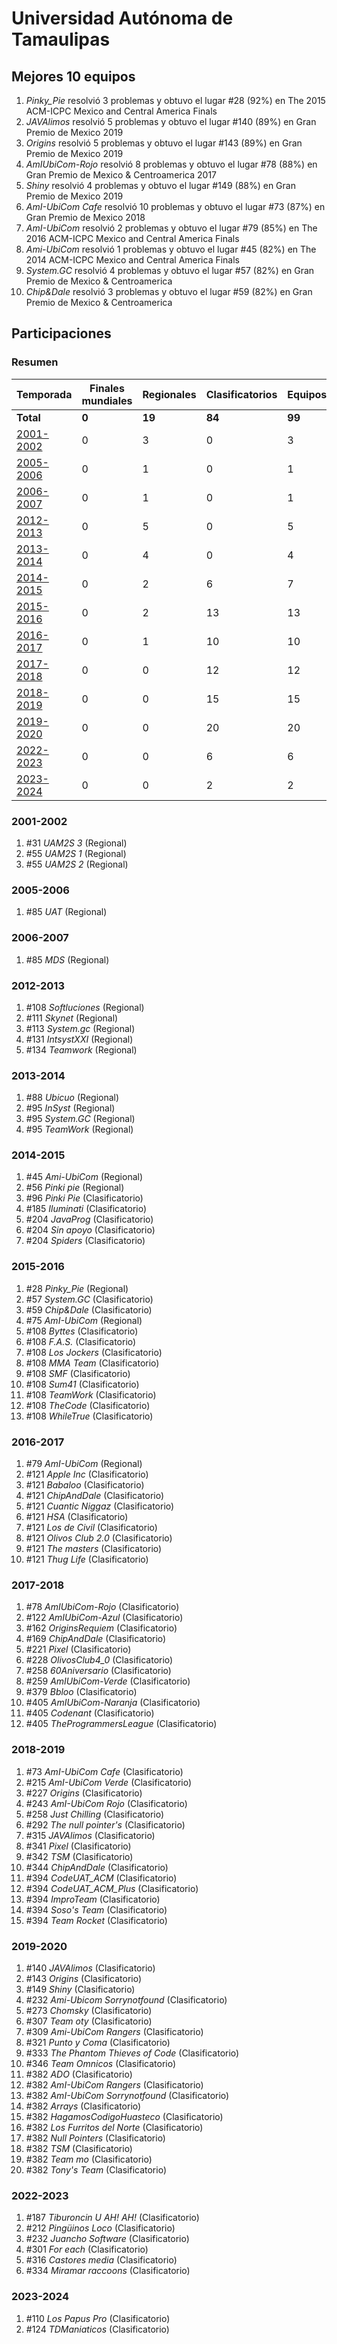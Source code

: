 ---
---

# Universidad Autónoma de Tamaulipas

## Mejores 10 equipos

1. _Pinky_Pie_ resolvió 3 problemas y obtuvo el lugar #28 (92%) en The 2015 ACM-ICPC Mexico and Central America Finals
1. _JAVAlimos_ resolvió 5 problemas y obtuvo el lugar #140 (89%) en Gran Premio de Mexico 2019
1. _Origins_ resolvió 5 problemas y obtuvo el lugar #143 (89%) en Gran Premio de Mexico 2019
1. _AmIUbiCom-Rojo_ resolvió 8 problemas y obtuvo el lugar #78 (88%) en Gran Premio de Mexico & Centroamerica 2017
1. _Shiny_ resolvió 4 problemas y obtuvo el lugar #149 (88%) en Gran Premio de Mexico 2019
1. _AmI-UbiCom Cafe_ resolvió 10 problemas y obtuvo el lugar #73 (87%) en Gran Premio de Mexico 2018
1. _AmI-UbiCom_ resolvió 2 problemas y obtuvo el lugar #79 (85%) en The 2016 ACM-ICPC Mexico and Central America Finals
1. _Ami-UbiCom_ resolvió 1 problemas y obtuvo el lugar #45 (82%) en The 2014 ACM-ICPC Mexico and Central America Finals
1. _System.GC_ resolvió 4 problemas y obtuvo el lugar #57 (82%) en Gran Premio de Mexico & Centroamerica
1. _Chip&Dale_ resolvió 3 problemas y obtuvo el lugar #59 (82%) en Gran Premio de Mexico & Centroamerica

## Participaciones

### Resumen

| Temporada | Finales mundiales | Regionales | Clasificatorios | Equipos |
| --- | --- | --- | --- | --- |
| **Total** | **0** | **19** | **84** | **99** |
| [2001-2002](#2001-2002) | 0 | 3 | 0 | 3 |
| [2005-2006](#2005-2006) | 0 | 1 | 0 | 1 |
| [2006-2007](#2006-2007) | 0 | 1 | 0 | 1 |
| [2012-2013](#2012-2013) | 0 | 5 | 0 | 5 |
| [2013-2014](#2013-2014) | 0 | 4 | 0 | 4 |
| [2014-2015](#2014-2015) | 0 | 2 | 6 | 7 |
| [2015-2016](#2015-2016) | 0 | 2 | 13 | 13 |
| [2016-2017](#2016-2017) | 0 | 1 | 10 | 10 |
| [2017-2018](#2017-2018) | 0 | 0 | 12 | 12 |
| [2018-2019](#2018-2019) | 0 | 0 | 15 | 15 |
| [2019-2020](#2019-2020) | 0 | 0 | 20 | 20 |
| [2022-2023](#2022-2023) | 0 | 0 | 6 | 6 |
| [2023-2024](#2023-2024) | 0 | 0 | 2 | 2 |

### 2001-2002

1. #31 _UAM2S 3_ (Regional)
1. #55 _UAM2S 1_ (Regional)
1. #55 _UAM2S 2_ (Regional)

### 2005-2006

1. #85 _UAT_ (Regional)

### 2006-2007

1. #85 _MDS_ (Regional)

### 2012-2013

1. #108 _Softluciones_ (Regional)
1. #111 _Skynet_ (Regional)
1. #113 _System.gc_ (Regional)
1. #131 _IntsystXXI_ (Regional)
1. #134 _Teamwork_ (Regional)

### 2013-2014

1. #88 _Ubicuo_ (Regional)
1. #95 _InSyst_ (Regional)
1. #95 _System.GC_ (Regional)
1. #95 _TeamWork_ (Regional)

### 2014-2015

1. #45 _Ami-UbiCom_ (Regional)
1. #56 _Pinki pie_ (Regional)
1. #96 _Pinki Pie_ (Clasificatorio)
1. #185 _Iluminati_ (Clasificatorio)
1. #204 _JavaProg_ (Clasificatorio)
1. #204 _Sin apoyo_ (Clasificatorio)
1. #204 _Spiders_ (Clasificatorio)

### 2015-2016

1. #28 _Pinky_Pie_ (Regional)
1. #57 _System.GC_ (Clasificatorio)
1. #59 _Chip&Dale_ (Clasificatorio)
1. #75 _AmI-UbiCom_ (Regional)
1. #108 _Byttes_ (Clasificatorio)
1. #108 _F.A.S._ (Clasificatorio)
1. #108 _Los Jockers_ (Clasificatorio)
1. #108 _MMA Team_ (Clasificatorio)
1. #108 _SMF_ (Clasificatorio)
1. #108 _Sum41_ (Clasificatorio)
1. #108 _TeamWork_ (Clasificatorio)
1. #108 _TheCode_ (Clasificatorio)
1. #108 _WhileTrue_ (Clasificatorio)

### 2016-2017

1. #79 _AmI-UbiCom_ (Regional)
1. #121 _Apple Inc_ (Clasificatorio)
1. #121 _Babaloo_ (Clasificatorio)
1. #121 _ChipAndDale_ (Clasificatorio)
1. #121 _Cuantic Niggaz_ (Clasificatorio)
1. #121 _HSA_ (Clasificatorio)
1. #121 _Los de Civil_ (Clasificatorio)
1. #121 _Olivos Club 2.0_ (Clasificatorio)
1. #121 _The masters_ (Clasificatorio)
1. #121 _Thug Life_ (Clasificatorio)

### 2017-2018

1. #78 _AmIUbiCom-Rojo_ (Clasificatorio)
1. #122 _AmIUbiCom-Azul_ (Clasificatorio)
1. #162 _OriginsRequiem_ (Clasificatorio)
1. #169 _ChipAndDale_ (Clasificatorio)
1. #221 _Pixel_ (Clasificatorio)
1. #228 _OlivosClub4_0_ (Clasificatorio)
1. #258 _60Aniversario_ (Clasificatorio)
1. #259 _AmIUbiCom-Verde_ (Clasificatorio)
1. #379 _Bbloo_ (Clasificatorio)
1. #405 _AmIUbiCom-Naranja_ (Clasificatorio)
1. #405 _Codenant_ (Clasificatorio)
1. #405 _TheProgrammersLeague_ (Clasificatorio)

### 2018-2019

1. #73 _AmI-UbiCom Cafe_ (Clasificatorio)
1. #215 _AmI-UbiCom Verde_ (Clasificatorio)
1. #227 _Origins_ (Clasificatorio)
1. #243 _AmI-UbiCom Rojo_ (Clasificatorio)
1. #258 _Just Chilling_ (Clasificatorio)
1. #292 _The null pointer's_ (Clasificatorio)
1. #315 _JAVAlimos_ (Clasificatorio)
1. #341 _Pixel_ (Clasificatorio)
1. #342 _TSM_ (Clasificatorio)
1. #344 _ChipAndDale_ (Clasificatorio)
1. #394 _CodeUAT_ACM_ (Clasificatorio)
1. #394 _CodeUAT_ACM_Plus_ (Clasificatorio)
1. #394 _ImproTeam_ (Clasificatorio)
1. #394 _Soso's Team_ (Clasificatorio)
1. #394 _Team Rocket_ (Clasificatorio)

### 2019-2020

1. #140 _JAVAlimos_ (Clasificatorio)
1. #143 _Origins_ (Clasificatorio)
1. #149 _Shiny_ (Clasificatorio)
1. #232 _Ami-Ubicom Sorrynotfound_ (Clasificatorio)
1. #273 _Chomsky_ (Clasificatorio)
1. #307 _Team oty_ (Clasificatorio)
1. #309 _Ami-UbiCom Rangers_ (Clasificatorio)
1. #321 _Punto y Coma_ (Clasificatorio)
1. #333 _The Phantom Thieves of Code_ (Clasificatorio)
1. #346 _Team Omnicos_ (Clasificatorio)
1. #382 _ADO_ (Clasificatorio)
1. #382 _AmI-UbiCom Rangers_ (Clasificatorio)
1. #382 _AmI-UbiCom Sorrynotfound_ (Clasificatorio)
1. #382 _Arrays_ (Clasificatorio)
1. #382 _HagamosCodigoHuasteco_ (Clasificatorio)
1. #382 _Los Furritos del Norte_ (Clasificatorio)
1. #382 _Null Pointers_ (Clasificatorio)
1. #382 _TSM_ (Clasificatorio)
1. #382 _Team mo_ (Clasificatorio)
1. #382 _Tony's Team_ (Clasificatorio)

### 2022-2023

1. #187 _Tiburoncin U AH! AH!_ (Clasificatorio)
1. #212 _Pingüinos Loco_ (Clasificatorio)
1. #232 _Juancho Software_ (Clasificatorio)
1. #301 _For each_ (Clasificatorio)
1. #316 _Castores media_ (Clasificatorio)
1. #334 _Miramar raccoons_ (Clasificatorio)

### 2023-2024

1. #110 _Los Papus Pro_ (Clasificatorio)
1. #124 _TDManiaticos_ (Clasificatorio)



